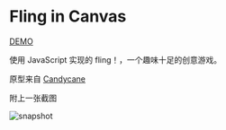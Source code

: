 # Fling in Canvas

[DEMO](https://trucyx.github.io/fling/) 

使用 JavaScript 实现的 fling！，一个趣味十足的创意游戏。

原型来自 [Candycane](http://www.candycaneapps.com/fling/)

附上一张截图

![snapshot](./img/snapshot.png)
